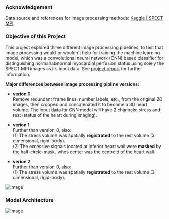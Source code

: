 ### Acknowledgement
Data source and references for image processing methods: [Kaggle | SPECT MPI](https://www.kaggle.com/selcankaplan/spect-mpi)    

### Objective of this Project  
This project explored three different image processing pipelines, to test that image processing would or wouldn't help for training the machine learning model, which was a convolutional neural network (CNN) based classifier for distinguishing normal/abnormal myocardial perfusion status using solely the SPECT MPI images as its input data. See [project report](https://www.dropbox.com/sh/f4e2483jltonz50/AADH1j0qqFxssg61EEqkNcWEa?dl=0) for further information.

__Major differences between image processing pipline versions:__   
* __verion 0__  
Remove redundant frame lines, number labels, etc., from the original 2D images, then cropped and concatenated it to become a 3D heart volume. The input data for CNN model will have 2 channels: stress and rest (status of the heart during imaging).   

* __verion 1__  
Further than version 0, also:  
(1) The stress volume was spatially __registrated__ to the rest volume (3 dimensional, rigid-body).  
(2) The excessive signals located at inferior heart wall were __masked__ by the half-circle-mask, whos center was the centroid of the heart wall.  
 

* __verion 2__   
Further than version 0, also:  
(1) The stress volume was spatially __registrated__ to the rest volume (3 dimensional, rigid-body).  

![image](https://github.com/chenchami/SPECT_MPI/blob/master/info/SPECT_MPI_flowchart.png)  

### Model Architecture  
![image](https://github.com/chenchami/SPECT_MPI/blob/master/info/Fake3dNet_structure.png)
